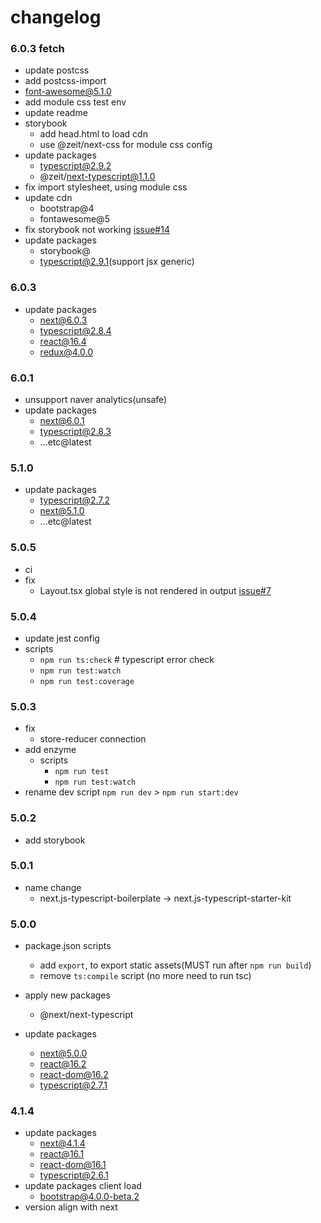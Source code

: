 # changelog

### 6.0.3 fetch
- update postcss
- add postcss-import
- font-awesome@5.1.0
- add module css test env
- update readme
- storybook
  - add head.html to load cdn
  - use @zeit/next-css for module css config 
- update packages
  - typescript@2.9.2
  - @zeit/next-typescript@1.1.0
- fix import stylesheet, using module css
- update cdn
  - bootstrap@4
  - fontawesome@5
- fix storybook not working [issue#14](https://github.com/deptno/next.js-typescript-starter-kit/issues/14)
- update packages
  - storybook@
  - typescript@2.9.1(support jsx generic)

### 6.0.3
- update packages
  - next@6.0.3
  - typescript@2.8.4
  - react@16.4
  - redux@4.0.0
  
### 6.0.1
- unsupport naver analytics(unsafe)
- update packages
  - next@6.0.1
  - typescript@2.8.3
  - ...etc@latest

### 5.1.0
- update packages
  - typescript@2.7.2
  - next@5.1.0
  - ...etc@latest

### 5.0.5
- ci
- fix
  - Layout.tsx global style is not rendered in output <head> [issue#7](https://github.com/deptno/next.js-typescript-starter-kit/issues/7)

### 5.0.4
- update jest config
- scripts
  - `npm run ts:check` # typescript error check
  - `npm run test:watch`
  - `npm run test:coverage`

### 5.0.3
- fix
  - store-reducer connection
- add enzyme
  - scripts
     - `npm run test`
     - `npm run test:watch`
- rename dev script `npm run dev` > `npm run start:dev`

### 5.0.2
- add storybook

### 5.0.1
- name change
  - next.js-typescript-boilerplate -> next.js-typescript-starter-kit

### 5.0.0
- package.json scripts
  - add `export`, to export static assets(MUST run after `npm run build`)
  - remove `ts:compile` script (no more need to run tsc)

- apply new packages
  - @next/next-typescript

- update packages
  - next@5.0.0
  - react@16.2
  - react-dom@16.2
  - typescript@2.7.1

### 4.1.4
- update packages
  - next@4.1.4
  - react@16.1
  - react-dom@16.1
  - typescript@2.6.1
- update packages client load
  - bootstrap@4.0.0-beta.2
- version align with next

